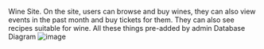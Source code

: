 Wine Site. 
On the site, users can browse and buy wines, they can also view events in the past month and buy tickets for them. They can also see recipes suitable for wine. All these things pre-added by admin
Database Diagram
![image](https://github.com/nadeto26/Project/assets/137156851/cf79b2bc-4af5-45ca-9c79-0d78e2dde993)


